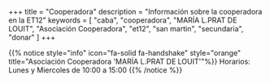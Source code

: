 +++
title = "Cooperadora"
description = "Información sobre la cooperadora en la ET12"
keywords = [
  "caba",
  "cooperadora",
  "MARÍA L.PRAT DE LOUIT",
  "Asociación Cooperadora",
  "et12",
  "san martin",
  "secundaria",
  "donar"
]
+++


{{% notice style="info" icon="fa-solid fa-handshake" style="orange" title="Asociación Cooperadora 'MARÍA L.PRAT DE LOUIT'"%}}
Horarios: Lunes y Miercoles de 10:00 a 15:00
{{% /notice %}}